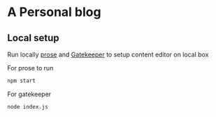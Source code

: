 # A Personal blog


## Local setup

Run locally [prose](https://github.com/prose/prose) and [Gatekeeper](https://github.com/prose/gatekeeper) to setup content editor on local box

For prose to run
```bash
npm start
```

For gatekeeper
```bash
node index.js
```
